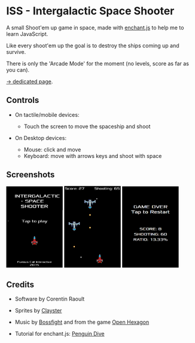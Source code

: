 # ISS - Intergalactic Space Shooter 

A small Shoot'em up game in space, made with [enchant.js](http://enchantjs.com/) to help me to learn JavaScript.

Like every shoot'em up the goal is to destroy the ships coming up and survive.

There is only the 'Arcade Mode' for the moment (no levels, score as far as you can).

[-> dedicated page](http://corentin-r.github.io/ISS/).
 

## Controls

* On tactile/mobile devices:
  * Touch the screen to move the spaceship and shoot

* On Desktop devices:
  * Mouse: click and move
  * Keyboard: move with arrows keys and shoot with space

## Screenshots

<img src="res/Capture-menu.png" alt="Capture-menu" width="30%" height="30%">
<img src="res/Capture-game.png" alt="Capture-game" width="30%" height="30%">
<img src="res/Capture-gameover.png" alt="Capture-gameover" width="30%" height="30%">


## Credits

* Software by Corentin Raoult

* Sprites by [Clayster](http://sprites-unlimited.forumotion.net/f9-free-sprites)

* Music by [Bossfight](http://www.lastfm.fr/music/Bossfight) and from the game [Open Hexagon](http://vittorioromeo.info/projects.html)

* Tutorial for enchant.js: [Penguin Dive](http://www.raywenderlich.com/23370/how-to-make-a-simple-html5-game-with-enchant-js)


